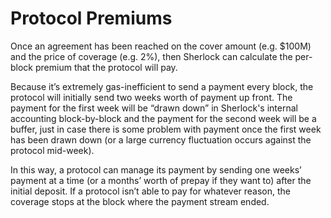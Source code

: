 # Protocol Premiums

Once an agreement has been reached on the cover amount \(e.g. $100M\) and the price of coverage \(e.g. 2%\), then Sherlock can calculate the per-block premium that the protocol will pay.

Because it’s extremely gas-inefficient to send a payment every block, the protocol will initially send two weeks worth of payment up front. The payment for the first week will be “drawn down” in Sherlock's internal accounting block-by-block and the payment for the second week will be a buffer, just in case there is some problem with payment once the first week has been drawn down \(or a large currency fluctuation occurs against the protocol mid-week\).

In this way, a protocol can manage its payment by sending one weeks’ payment at a time \(or a months’ worth of prepay if they want to\) after the initial deposit. If a protocol isn’t able to pay for whatever reason, the coverage stops at the block where the payment stream ended.

